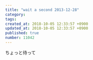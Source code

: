 ```yaml
---
title: "wait a second 2013-12-28"
category: 
tags: 
created_at: 2018-10-05 12:33:57 +0900
updated_at: 2018-10-05 12:33:57 +0900
published: true
number: 11042
---
```


ちょっと待って
